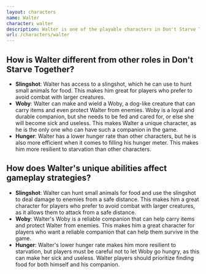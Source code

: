 ```yaml
---
layout: characters
name: Walter
character: walter
description: Walter is one of the playable characters in Don't Starve Together. He is a young boy with a red-and-white striped shirt and a beanie hat. Unlike other characters, Walter has access to a slingshot that he can use to hunt small animals for food. He also has the unique ability to make and wield a Woby, a loyal and durable dog-like creature that can carry items and even protect Walter from enemies. However, Woby needs to be fed and cared for, or else she will become sick and useless. Overall, Walter is a fun and quirky character that offers a unique playstyle to the game.
url: /characters/walter
---
```

## How is Walter different from other roles in Don't Starve Together?
- **Slingshot**: Walter has access to a slingshot, which he can use to hunt small animals for food. This makes him great for players who prefer to avoid combat with larger creatures.
- **Woby**: Walter can make and wield a Woby, a dog-like creature that can carry items and even protect Walter from enemies. Woby is a loyal and durable companion, but she needs to be fed and cared for, or else she will become sick and useless. This makes Walter a unique character, as he is the only one who can have such a companion in the game.
- **Hunger**: Walter has a lower hunger rate than other characters, but he is also more efficient when it comes to filling his hunger meter. This makes him more resilient to starvation than other characters.

## How does Walter's unique abilities affect gameplay strategies?
- **Slingshot**: Walter can hunt small animals for food and use the slingshot to deal damage to enemies from a safe distance. This makes him a great character for players who prefer to avoid combat with larger creatures, as it allows them to attack from a safe distance.
- **Woby**: Walter's Woby is a reliable companion that can help carry items and protect Walter from enemies. This makes him a great character for players who want a reliable companion that can help them survive in the game.
- **Hunger**: Walter's lower hunger rate makes him more resilient to starvation, but players must be careful not to let Woby go hungry, as this can make her sick and useless. Walter players should prioritize finding food for both himself and his companion.